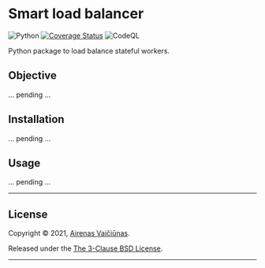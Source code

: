 # Smart load balancer

![Python](https://github.com/airenas/smart_load_balancer/workflows/Python/badge.svg) [![Coverage Status](https://coveralls.io/repos/github/airenas/smart_load_balancer/badge.svg?branch=main)](https://coveralls.io/github/airenas/smart_load_balancer?branch=main) ![CodeQL](https://github.com/airenas/smart_load_balancer/workflows/CodeQL/badge.svg)

Python package to load balance stateful workers.

## Objective
... pending ...

## Installation
... pending ...

## Usage
... pending ...


---

## License

Copyright © 2021, [Airenas Vaičiūnas](https://github.com/airenas).

Released under the [The 3-Clause BSD License](LICENSE).

---